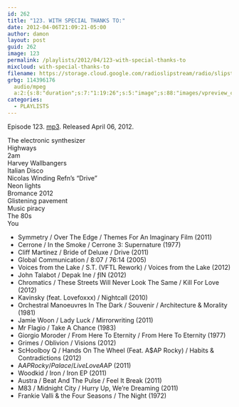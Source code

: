 ```yaml
---
id: 262
title: "123. WITH SPECIAL THANKS TO:"
date: 2012-04-06T21:09:21-05:00
author: damon
layout: post
guid: 262
image: 123
permalink: /playlists/2012/04/123-with-special-thanks-to
mixcloud: with-special-thanks-to
filename: https://storage.cloud.google.com/radioslipstream/radio/slipstream-123.mp3
grbg: 114396176
  audio/mpeg
  a:2:{s:8:"duration";s:7:"1:19:26";s:5:"image";s:88:"images/vpreview_center.png";}
categories:
  - PLAYLISTS
---
```


Episode 123. [mp3](https://storage.cloud.google.com/radioslipstream/radio/slipstream-123.mp3). Released April 06, 2012.

The electronic synthesizer  
Highways  
2am  
Harvey Wallbangers  
Italian Disco  
Nicolas Winding Refn’s “Drive”  
Neon lights  
Bromance 2012  
Glistening pavement  
Music piracy  
The 80s  
You

- Symmetry / Over The Edge / Themes For An Imaginary Film (2011)
- Cerrone / In the Smoke / Cerrone 3: Supernature (1977)
- Cliff Martinez / Bride of Deluxe / Drive (2011)
- Global Communication / 8:07 / 76:14 (2005)
- Voices from the Lake / S.T. (VFTL Rework) / Voices from the Lake (2012)
- John Talabot / Depak Ine / ƒIN (2012)
- Chromatics / These Streets Will Never Look The Same / Kill For Love (2012)
- Kavinsky (feat. Lovefoxxx) / Nightcall (2010)
- Orchestral Manoeuvres In The Dark / Souvenir / Architecture & Morality (1981)
- Jamie Woon / Lady Luck / Mirrorwriting (2011)
- Mr Flagio / Take A Chance (1983)
- Giorgio Moroder / From Here To Eternity / From Here To Eternity (1977)
- Grimes / Oblivion / Visions (2012)
- ScHoolboy Q / Hands On The Wheel (Feat. A\$AP Rocky) / Habits & Contradictions (2012)
- A$AP Rocky / Palace / LiveLoveA$AP (2011)
- Woodkid / Iron / Iron EP (2011)
- Austra / Beat And The Pulse / Feel It Break (2011)
- M83 / Midnight City / Hurry Up, We’re Dreaming (2011)
- Frankie Valli & the Four Seasons / The Night (1972)
